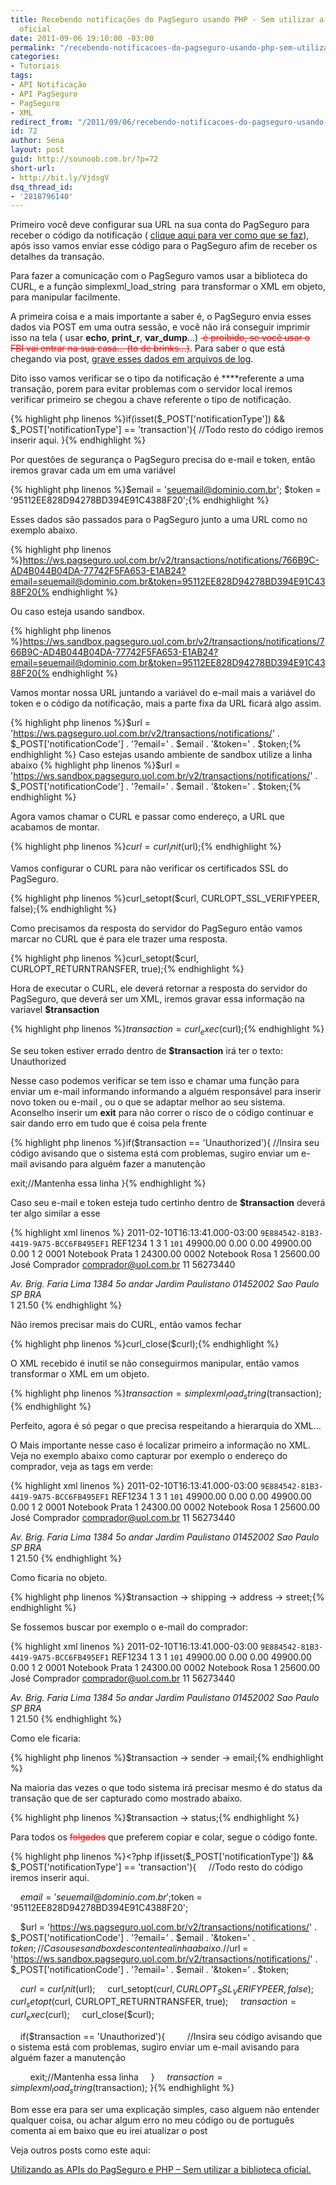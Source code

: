 ```yaml
---
title: Recebendo notificações do PagSeguro usando PHP - Sem utilizar a biblioteca
  oficial
date: 2011-09-06 19:10:00 -03:00
permalink: "/recebendo-notificacoes-do-pagseguro-usando-php-sem-utilizar-a-biblioteca-oficial/"
categories:
- Tutoriais
tags:
- API Notificação
- API PagSeguro
- PagSeguro
- XML
redirect_from: "/2011/09/06/recebendo-notificacoes-do-pagseguro-usando-php-sem-utilizar-a-biblioteca-oficial/"
id: 72
author: Sena
layout: post
guid: http://sounoob.com.br/?p=72
short-url:
- http://bit.ly/VjdsgV
dsq_thread_id:
- '2818796140'
---
```


Primeiro você deve configurar sua URL na sua conta do PagSeguro para receber o código da notificação ( <a href="/assets/uploads/2011/09/PagSeguro_UOL_Notificacao_de-transacoes_pagseguro_uol_com_br_integracao_notificacao_de_transacoes.png" target="_blank">clique aqui para ver como que se faz</a>),  após isso vamos enviar esse código para o PagSeguro afim de receber os detalhes da transação.<!--more-->

Para fazer a comunicação com o PagSeguro vamos usar a biblioteca do CURL, e a função simplexml\_load\_string  para transformar o XML em objeto, para manipular facilmente.

A primeira coisa e a mais importante a saber é, o PagSeguro envia esses dados via POST em uma outra sessão, e você não irá conseguir imprimir isso na tela ( usar **echo**, **print_r**, **var_dump**…) <span style="color: #ff0000;"><del> é proibido, se você usar o FBI vai entrar na sua casa… (to de brinks…)</del></span>. Para saber o que está chegando via post, <a title="Escrevendo um arquivo de texto, usando PHP" href="/escrevendo-um-arquivo-de-texto-usando-php/#recebendo-post" target="_blank">grave esses dados em arquivos de log</a>.
  
<a name="passo-a-passo"></a>
  
Dito isso vamos verificar se o tipo da notificação é ****referente a uma transação, porem para evitar problemas com o servidor local iremos verificar primeiro se chegou a chave referente o tipo de notificação.

{% highlight php linenos %}if(isset($_POST['notificationType']) && $_POST['notificationType'] == 'transaction'){
    //Todo resto do código iremos inserir aqui.
}{% endhighlight %} 

Por questões de segurança o PagSeguro precisa do e-mail e token, então iremos gravar cada um em uma variável

{% highlight php linenos %}$email = 'seuemail@dominio.com.br';
$token = '95112EE828D94278BD394E91C4388F20';{% endhighlight %} 

Esses dados são passados para o PagSeguro junto a uma URL como no exemplo abaixo.

{% highlight php linenos %}https://ws.pagseguro.uol.com.br/v2/transactions/notifications/766B9C-AD4B044B04DA-77742F5FA653-E1AB24?email=seuemail@dominio.com.br&token=95112EE828D94278BD394E91C4388F20{% endhighlight %} 

Ou caso esteja usando sandbox.

{% highlight php linenos %}https://ws.sandbox.pagseguro.uol.com.br/v2/transactions/notifications/766B9C-AD4B044B04DA-77742F5FA653-E1AB24?email=seuemail@dominio.com.br&token=95112EE828D94278BD394E91C4388F20{% endhighlight %} 

Vamos montar nossa URL juntando a variável do e-mail mais a variável do token e o código da notificação, mais a parte fixa da URL ficará algo assim.

{% highlight php linenos %}$url = 'https://ws.pagseguro.uol.com.br/v2/transactions/notifications/' . $_POST['notificationCode'] . '?email=' . $email . '&token=' . $token;{% endhighlight %} 
Caso estejas usando ambiente de sandbox utilize a linha abaixo
{% highlight php linenos %}$url = 'https://ws.sandbox.pagseguro.uol.com.br/v2/transactions/notifications/' . $_POST['notificationCode'] . '?email=' . $email . '&token=' . $token;{% endhighlight %} 

Agora vamos chamar o CURL e passar como endereço, a URL que acabamos de montar.

{% highlight php linenos %}$curl = curl_init($url);{% endhighlight %} 

Vamos configurar o CURL para não verificar os certificados SSL do PagSeguro.

{% highlight php linenos %}curl_setopt($curl, CURLOPT_SSL_VERIFYPEER, false);{% endhighlight %} 

Como precisamos da resposta do servidor do PagSeguro então vamos marcar no CURL que é para ele trazer uma resposta.

{% highlight php linenos %}curl_setopt($curl, CURLOPT_RETURNTRANSFER, true);{% endhighlight %} 

Hora de executar o CURL, ele deverá retornar a resposta do servidor do PagSeguro, que deverá ser um XML, iremos gravar essa informação na variavel **$transaction**

{% highlight php linenos %}$transaction= curl_exec($curl);{% endhighlight %} 

Se seu token estiver errado dentro de **$transaction** irá ter o texto: Unauthorized
  
Nesse caso podemos verificar se tem isso e chamar uma função para enviar um e-mail informando informando a alguém responsável para inserir novo token ou e-mail , ou o que se adaptar melhor ao seu sistema. Aconselho inserir um **exit** para não correr o risco de o código continuar e sair dando erro em tudo que é coisa pela frente

{% highlight php linenos %}if($transaction == 'Unauthorized'){
    //Insira seu código avisando que o sistema está com problemas, sugiro enviar um e-mail avisando para alguém fazer a manutenção 

   exit;//Mantenha essa linha
}{% endhighlight %}

Caso seu e-mail e token esteja tudo certinho dentro de **$transaction** deverá ter algo similar a esse

{% highlight xml linenos %}<?xml version="1.0" encoding="ISO-8859-1" standalone="yes"?>
	<transaction>
		<date>2011-02-10T16:13:41.000-03:00</date>
		<code>9E884542-81B3-4419-9A75-BCC6FB495EF1</code>
		<reference>REF1234</reference>
		<type>1</type>
		<status>3</status>
		<paymentMethod>
			<type>1</type>
			<code>101</code>
		</paymentMethod>
		<grossAmount>49900.00</grossAmount>
		<discountAmount>0.00</discountAmount>
		<feeAmount>0.00</feeAmount>
		<netAmount>49900.00</netAmount>
		<extraAmount>0.00</extraAmount>
		<installmentCount>1</installmentCount>
		<itemCount>2</itemCount>
		<items>
			<item>
				<id>0001</id>
				<description>Notebook Prata</description>
				<quantity>1</quantity>
				<amount>24300.00</amount>
			</item>
			<item>
				<id>0002</id>
				<description>Notebook Rosa</description>
				<quantity>1</quantity>
				<amount>25600.00</amount>
			</item>
		</items>
		<sender>
			<name>José Comprador</name>
			<email>comprador@uol.com.br</email>
			<phone>
				<areaCode>11</areaCode>
				<number>56273440</number>
			</phone>
		</sender>
		<shipping>
			<address>
				<street>Av. Brig. Faria Lima</street>
				<number>1384</number>
				<complement>5o andar</complement>
				<district>Jardim Paulistano</district>
				<postalCode>01452002</postalCode>
				<city>Sao Paulo</city>
				<state>SP</state>
				<country>BRA</country>
			</address>
			<type>1</type>
			<cost>21.50</cost>
		</shipping>
	</transaction>{% endhighlight %} 

Não iremos precisar mais do CURL, então vamos fechar

{% highlight php linenos %}curl_close($curl);{% endhighlight %} 

O XML recebido é inutil se não conseguirmos manipular, então vamos transformar o XML em um objeto.

{% highlight php linenos %}$transaction = simplexml_load_string($transaction);{% endhighlight %} 

Perfeito, agora é só pegar o que precisa respeitando a hierarquia do XML…

O Mais importante nesse caso é localizar primeiro a informação no XML. Veja no exemplo abaixo como capturar por exemplo o endereço do comprador, veja as tags em verde:

{% highlight xml linenos %}<?xml version="1.0" encoding="ISO-8859-1" standalone="yes"?>
	<transaction>
		<date>2011-02-10T16:13:41.000-03:00</date>
		<code>9E884542-81B3-4419-9A75-BCC6FB495EF1</code>
		<reference>REF1234</reference>
		<type>1</type>
		<status>3</status>
		<paymentMethod>
			<type>1</type>
			<code>101</code>
		</paymentMethod>
		<grossAmount>49900.00</grossAmount>
		<discountAmount>0.00</discountAmount>
		<feeAmount>0.00</feeAmount>
		<netAmount>49900.00</netAmount>
		<extraAmount>0.00</extraAmount>
		<installmentCount>1</installmentCount>
		<itemCount>2</itemCount>
		<items>
			<item>
				<id>0001</id>
				<description>Notebook Prata</description>
				<quantity>1</quantity>
				<amount>24300.00</amount>
			</item>
			<item>
				<id>0002</id>
				<description>Notebook Rosa</description>
				<quantity>1</quantity>
				<amount>25600.00</amount>
			</item>
		</items>
		<sender>
			<name>José Comprador</name>
			<email>comprador@uol.com.br</email>
			<phone>
				<areaCode>11</areaCode>
				<number>56273440</number>
			</phone>
		</sender>
		<shipping>
			<address>
			    <street>Av. Brig. Faria Lima</street>
				<number>1384</number>
				<complement>5o andar</complement>
				<district>Jardim Paulistano</district>
				<postalCode>01452002</postalCode>
				<city>Sao Paulo</city>
				<state>SP</state>
				<country>BRA</country>
			</address>
			<type>1</type>
			<cost>21.50</cost>
		</shipping>
	</transaction>{% endhighlight %} 

Como ficaria no objeto.

{% highlight php linenos %}$transaction -> shipping -> address -> street;{% endhighlight %} 

Se fossemos buscar por exemplo o e-mail do comprador:

{% highlight xml linenos %}<?xml version="1.0" encoding="ISO-8859-1" standalone="yes"?>
	<transaction>
		<date>2011-02-10T16:13:41.000-03:00</date>
		<code>9E884542-81B3-4419-9A75-BCC6FB495EF1</code>
		<reference>REF1234</reference>
		<type>1</type>
		<status>3</status>
		<paymentMethod>
			<type>1</type>
			<code>101</code>
		</paymentMethod>
		<grossAmount>49900.00</grossAmount>
		<discountAmount>0.00</discountAmount>
		<feeAmount>0.00</feeAmount>
		<netAmount>49900.00</netAmount>
		<extraAmount>0.00</extraAmount>
		<installmentCount>1</installmentCount>
		<itemCount>2</itemCount>
		<items>
			<item>
				<id>0001</id>
				<description>Notebook Prata</description>
				<quantity>1</quantity>
				<amount>24300.00</amount>
			</item>
			<item>
				<id>0002</id>
				<description>Notebook Rosa</description>
				<quantity>1</quantity>
				<amount>25600.00</amount>
			</item>
		</items>
		<sender>
			<name>José Comprador</name>
			<email>comprador@uol.com.br</email>
			<phone>
				<areaCode>11</areaCode>
				<number>56273440</number>
			</phone>
		</sender>
		<shipping>
			<address>
				<street>Av. Brig. Faria Lima</street>
				<number>1384</number>
				<complement>5o andar</complement>
				<district>Jardim Paulistano</district>
				<postalCode>01452002</postalCode>
				<city>Sao Paulo</city>
				<state>SP</state>
				<country>BRA</country>
			</address>
			<type>1</type>
			<cost>21.50</cost>
		</shipping>
	</transaction>{% endhighlight %} 

Como ele ficaria:

{% highlight php linenos %}$transaction -> sender -> email;{% endhighlight %} 

Na maioria das vezes o que todo sistema irá precisar mesmo é do status da transação que de ser capturado como mostrado abaixo.

{% highlight php linenos %}$transaction -> status;{% endhighlight %} 

Para todos os <span style="color: #ff0000;"><del>folgados</del></span> que preferem copiar e colar, segue o código fonte.

{% highlight php linenos %}<?php
if(isset($_POST['notificationType']) && $_POST['notificationType'] == 'transaction'){
    //Todo resto do código iremos inserir aqui.

    $email = 'seuemail@dominio.com.br';
    $token = '95112EE828D94278BD394E91C4388F20';

    $url = 'https://ws.pagseguro.uol.com.br/v2/transactions/notifications/' . $_POST['notificationCode'] . '?email=' . $email . '&token=' . $token;
    //Caso use sandbox descontente a linha abaixo.
    //$url = 'https://ws.sandbox.pagseguro.uol.com.br/v2/transactions/notifications/' . $_POST['notificationCode'] . '?email=' . $email . '&token=' . $token;

    $curl = curl_init($url);
    curl_setopt($curl, CURLOPT_SSL_VERIFYPEER, false);
    curl_setopt($curl, CURLOPT_RETURNTRANSFER, true);
    $transaction= curl_exec($curl);
    curl_close($curl);

    if($transaction == 'Unauthorized'){
        //Insira seu código avisando que o sistema está com problemas, sugiro enviar um e-mail avisando para alguém fazer a manutenção

        exit;//Mantenha essa linha
    }
    $transaction = simplexml_load_string($transaction);
}{% endhighlight %} 

Bom esse era para ser uma explicação simples, caso alguem não entender qualquer coisa, ou achar algum erro no meu código ou de português comenta ai em baixo que eu irei atualizar o post

Veja outros posts como este aqui:
  
[Utilizando as APIs do PagSeguro e PHP – Sem utilizar a biblioteca oficial.](/utilizando-as-apis-do-pagseguro-e-php-sem-utilizar-a-biblioteca-oficial/ "Utilizando as APIs do PagSeguro e PHP – Sem utilizar a biblioteca oficial.")
